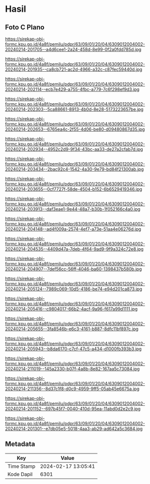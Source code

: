 # Hasil

## Foto C Plano

https://sirekap-obj-formc.kpu.go.id/4a8f/pemilu/pdpr/63/09/01/20/04/6309012004002-20240214-201705--a4d6cee1-2a24-458d-8e99-0f2a0fdd785d.jpg

https://sirekap-obj-formc.kpu.go.id/4a8f/pemilu/pdpr/63/09/01/20/04/6309012004002-20240214-201935--ca8cb721-ac2d-4966-a32c-c87fec59440d.jpg

https://sirekap-obj-formc.kpu.go.id/4a8f/pemilu/pdpr/63/09/01/20/04/6309012004002-20240214-202114--ecb7e429-a755-4fbc-a779-7c6f298ef9d3.jpg

https://sirekap-obj-formc.kpu.go.id/4a8f/pemilu/pdpr/63/09/01/20/04/6309012004002-20240214-202303--5ca88661-8913-4b0d-8e28-5173223657be.jpg

https://sirekap-obj-formc.kpu.go.id/4a8f/pemilu/pdpr/63/09/01/20/04/6309012004002-20240214-202653--6765ea4c-2f55-4d06-be80-d09480867d35.jpg

https://sirekap-obj-formc.kpu.go.id/4a8f/pemilu/pdpr/63/09/01/20/04/6309012004002-20240214-202934--4952c2d9-9f34-43bc-aa33-de27a2cfab7d.jpg

https://sirekap-obj-formc.kpu.go.id/4a8f/pemilu/pdpr/63/09/01/20/04/6309012004002-20240214-203434--2bac92c4-1542-4a30-9e79-bd84f21300ab.jpg

https://sirekap-obj-formc.kpu.go.id/4a8f/pemilu/pdpr/63/09/01/20/04/6309012004002-20240214-203655--0cf7727f-58de-4504-b152-6b6529419346.jpg

https://sirekap-obj-formc.kpu.go.id/4a8f/pemilu/pdpr/63/09/01/20/04/6309012004002-20240214-203913--daf3eae1-9e44-48a7-b30b-1f052166c4a0.jpg

https://sirekap-obj-formc.kpu.go.id/4a8f/pemilu/pdpr/63/09/01/20/04/6309012004002-20240214-204148--ad4f009a-2574-4ef7-a73e-51aa4e06276d.jpg

https://sirekap-obj-formc.kpu.go.id/4a8f/pemilu/pdpr/63/09/01/20/04/6309012004002-20240214-204535--4409d47a-7deb-4f64-9ad9-9f9a324c72e8.jpg

https://sirekap-obj-formc.kpu.go.id/4a8f/pemilu/pdpr/63/09/01/20/04/6309012004002-20240214-204907--7def56cc-56ff-4046-ba60-1398437b580b.jpg

https://sirekap-obj-formc.kpu.go.id/4a8f/pemilu/pdpr/63/09/01/20/04/6309012004002-20240214-205124--7989c069-10d5-4186-be74-e94d201ca873.jpg

https://sirekap-obj-formc.kpu.go.id/4a8f/pemilu/pdpr/63/09/01/20/04/6309012004002-20240214-205416--c9804017-66b2-4acf-9a96-f617a99d1111.jpg

https://sirekap-obj-formc.kpu.go.id/4a8f/pemilu/pdpr/63/09/01/20/04/6309012004002-20240214-205655--3fa8546b-e6c3-4161-b887-8dfc11bf897c.jpg

https://sirekap-obj-formc.kpu.go.id/4a8f/pemilu/pdpr/63/09/01/20/04/6309012004002-20240214-205943--b8da6170-c7cf-47c5-a434-d1000fb393b3.jpg

https://sirekap-obj-formc.kpu.go.id/4a8f/pemilu/pdpr/63/09/01/20/04/6309012004002-20240214-211019--145a2330-b07f-4a8b-8e82-167aa5c73084.jpg

https://sirekap-obj-formc.kpu.go.id/4a8f/pemilu/pdpr/63/09/01/20/04/6309012004002-20240214-211356--8d37c1f8-d0c9-4959-9ff5-05ab45e6675a.jpg

https://sirekap-obj-formc.kpu.go.id/4a8f/pemilu/pdpr/63/09/01/20/04/6309012004002-20240214-201152--697b45f7-0040-410d-95ea-11abd0d2e2c9.jpg

https://sirekap-obj-formc.kpu.go.id/4a8f/pemilu/pdpr/63/09/01/20/04/6309012004002-20240214-201301--e7db05e5-5018-4aa3-ab29-ad642a5c3684.jpg


## Metadata

| Key        | Value               |
| ---------- | ------------------- |
| Time Stamp | 2024-02-17 13:05:41 |
| Kode Dapil | 6301                |



